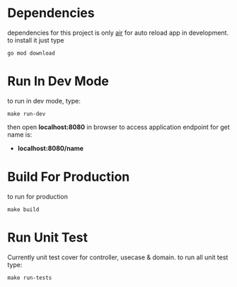 # Dependencies
dependencies for this project is only [air](https://github.com/cosmtrek/air) for auto reload app in development. to install it just type

    go mod download
 
# Run In Dev Mode
to run in dev mode, type:

    make run-dev
 
 then open **localhost:8080** in browser to access application
 endpoint for get name is:
 - **localhost:8080/name**

# Build For Production
to run for production

    make build
 
 # Run Unit Test
 Currently unit test cover for controller, usecase & domain. to run all unit test type:
 

    make run-tests
